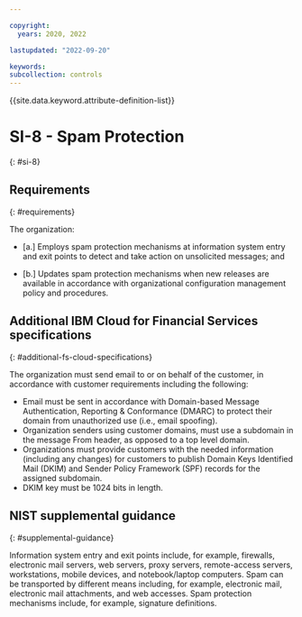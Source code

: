```yaml
---

copyright:
  years: 2020, 2022

lastupdated: "2022-09-20"

keywords: 
subcollection: controls
---
```


{{site.data.keyword.attribute-definition-list}}

# SI-8 - Spam Protection
{: #si-8}

## Requirements
{: #requirements}

The organization:

- \[a.\] Employs spam protection mechanisms at information system entry and exit points to detect and take action on unsolicited messages; and

- \[b.\] Updates spam protection mechanisms when new releases are available in accordance with organizational configuration management policy and procedures.

## Additional IBM Cloud for Financial Services specifications
{: #additional-fs-cloud-specifications}

The organization must send email to or on behalf of the customer, in accordance with customer requirements including the following:
- Email must be sent in accordance  with Domain-based Message Authentication, Reporting &amp; Conformance (DMARC) to protect their domain from unauthorized use (i.e., email spoofing).
- Organization senders using customer domains, must use a subdomain in the message From header, as opposed to a top level domain.
- Organizations must provide customers with the needed information (including any changes) for customers to publish Domain Keys Identified Mail (DKIM) and Sender Policy Framework (SPF) records for the assigned subdomain.
- DKIM key must be 1024 bits in length.

## NIST supplemental guidance
{: #supplemental-guidance}

Information system entry and exit points include, for example, firewalls, electronic mail servers, web servers, proxy servers, remote-access servers, workstations, mobile devices, and notebook/laptop computers. Spam can be transported by different means including, for example, electronic mail, electronic mail attachments, and web accesses. Spam protection mechanisms include, for example, signature definitions.

